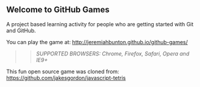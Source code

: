 ## Welcome to GitHub Games

A project based learning activity for people who are getting started with Git and GitHub.

You can play the game at: http://jeremiahbunton.github.io/github-games/

>> _*SUPPORTED BROWSERS*: Chrome, Firefox, Safari, Opera and IE9+_

This fun open source game was cloned from: https://github.com/jakesgordon/javascript-tetris
